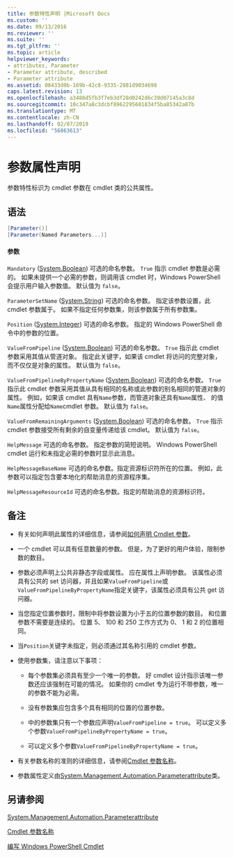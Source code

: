```yaml
---
title: 参数特性声明 |Microsoft Docs
ms.custom: ''
ms.date: 09/13/2016
ms.reviewer: ''
ms.suite: ''
ms.tgt_pltfrm: ''
ms.topic: article
helpviewer_keywords:
- attributes, Parameter
- Parameter attribute, described
- Parameter attribute
ms.assetid: 08433d0b-169b-42c8-9335-2881d9034698
caps.latest.revision: 13
ms.openlocfilehash: a3488d5fb3f7eb3df28d0242d6c39d07145a3c8d
ms.sourcegitcommit: 10c347a8c3dcbf8962295601834f5ba85342a87b
ms.translationtype: MT
ms.contentlocale: zh-CN
ms.lasthandoff: 02/07/2019
ms.locfileid: "56863613"
---
```

# <a name="parameter-attribute-declaration"></a>参数属性声明

参数特性标识为 cmdlet 参数在 cmdlet 类的公共属性。

## <a name="syntax"></a>语法

```csharp
[Parameter()]
[Parameter(Named Parameters...)]
```

#### <a name="parameters"></a>参数

`Mandatory` ([System.Boolean](/dotnet/api/System.Boolean)) 可选的命名参数。 `True` 指示 cmdlet 参数是必需的。 如果未提供一个必需的参数，则调用该 cmdlet 时，Windows PowerShell 会提示用户输入参数值。 默认值为 `false`。

`ParameterSetName` ([System.String](/dotnet/api/System.String)) 可选的命名参数。 指定该参数设置，此 cmdlet 参数属于。 如果不指定任何参数集，则该参数属于所有参数集。

`Position` ([System.Integer](/dotnet/api/System.Integer)) 可选的命名参数。 指定的 Windows PowerShell 命令中的参数的位置。

`ValueFromPipeline` ([System.Boolean](/dotnet/api/System.Boolean)) 可选的命名参数。 `True` 指示此 cmdlet 参数采用其值从管道对象。 指定此关键字，如果该 cmdlet 将访问的完整对象，而不仅仅是对象的属性。 默认值为 `false`。

`ValueFromPipelineByPropertyName` ([System.Boolean](/dotnet/api/System.Boolean)) 可选的命名参数。 `True` 指示此 cmdlet 参数采用其值从具有相同的名称或此参数的别名相同的管道对象的属性。 例如，如果该 cmdlet 具有`Name`参数，而管道对象还具有`Name`属性、 的值`Name`属性分配给`Name`cmdlet 参数。 默认值为 `false`。

`ValueFromRemainingArguments` ([System.Boolean](/dotnet/api/System.Boolean)) 可选的命名参数。 `True` 指示 cmdlet 参数接受所有剩余的自变量传递给该 cmdlet。 默认值为 `false`。

`HelpMessage` 可选的命名参数。 指定参数的简短说明。 Windows PowerShell cmdlet 运行和未指定必需的参数时显示此消息。

`HelpMessageBaseName` 可选的命名参数。指定资源标识符所在的位置。 例如，此参数可以指定包含要本地化的帮助消息的资源程序集。

`HelpMessageResourceId` 可选的命名参数。指定的帮助消息的资源标识符。

## <a name="remarks"></a>备注

- 有关如何声明此属性的详细信息，请参阅[如何声明 Cmdlet 参数](./how-to-declare-cmdlet-parameters.md)。

- 一个 cmdlet 可以具有任意数量的参数。 但是，为了更好的用户体验，限制参数的数目。

- 参数必须声明上公共非静态字段或属性。 应在属性上声明参数。 该属性必须具有公共的 set 访问器，并且如果`ValueFromPipeline`或`ValueFromPipelineByPropertyName`指定关键字，该属性必须具有公共 get 访问器。

- 当您指定位置参数时，限制中将参数设置为小于五的位置参数的数目。 和位置参数不需要是连续的。 位置 5、 100 和 250 工作方式为 0、 1 和 2 的位置相同。

- 当`Position`关键字未指定，则必须通过其名称引用的 cmdlet 参数。

- 使用参数集，请注意以下事项：

    - 每个参数集必须具有至少一个唯一的参数。 好 cmdlet 设计指示该唯一参数还应该强制在可能的情况。 如果你的 cmdlet 专为运行不带参数，唯一的参数不能为必需。

    - 没有参数集应包含多个具有相同的位置的位置参数。

    - 中的参数集只有一个参数应声明`ValueFromPipeline = true`。 可以定义多个参数`ValueFromPipelineByPropertyName = true`。

    - 可以定义多个参数`ValueFromPipelineByPropertyName = true`。

- 有关参数名称的准则的详细信息，请参阅[Cmdlet 参数名称](standard-cmdlet-parameter-names-and-types.md)。

- 参数属性定义由[System.Management.Automation.Parameterattribute](/dotnet/api/System.Management.Automation.ParameterAttribute)类。

## <a name="see-also"></a>另请参阅

[System.Management.Automation.Parameterattribute](/dotnet/api/System.Management.Automation.ParameterAttribute)

[Cmdlet 参数名称](standard-cmdlet-parameter-names-and-types.md)

[编写 Windows PowerShell Cmdlet](./writing-a-windows-powershell-cmdlet.md)

